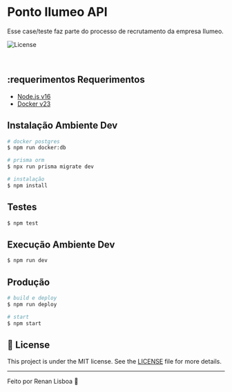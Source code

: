 # Ponto Ilumeo API
Esse case/teste faz parte do processo de recrutamento da empresa Ilumeo.

<p>
  <img alt="License" src="https://img.shields.io/badge/License-MIT-yellow.svg">
</p>

<br>

## :requerimentos Requerimentos

- [Node.js v16](https://nodejs.org/en/)
- [Docker v23](https://www.docker.com/)

## Instalação Ambiente Dev

```bash
# docker postgres
$ npm run docker:db

# prisma orm
$ npx run prisma migrate dev

# instalação
$ npm install
```

## Testes

```bash
$ npm test
```

## Execução Ambiente Dev

```bash
$ npm run dev
```

## Produção

```bash
# build e deploy
$ npm run deploy

# start
$ npm start
```

## :memo: License

This project is under the MIT license. See the [LICENSE](LICENSE.md) file for more details.

---

Feito por Renan Lisboa :wave:
